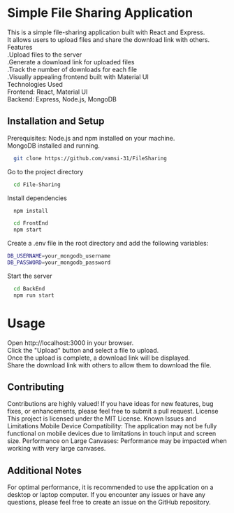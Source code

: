 
# Simple File Sharing Application

This is a simple file-sharing application built with React and Express.  
It allows users to upload files and share the download link with others.  
Features  
.Upload files to the server  
.Generate a download link for uploaded files  
.Track the number of downloads for each file  
.Visually appealing frontend built with Material UI  
Technologies Used  
Frontend: React, Material UI  
Backend: Express, Node.js, MongoDB
## Installation and Setup

Prerequisites:
Node.js and npm installed on your machine.  
MongoDB installed and running.

```bash
  git clone https://github.com/vamsi-31/FileSharing
```

Go to the project directory

```bash
  cd File-Sharing
```

Install dependencies

```bash
  npm install
```
```bash
  cd FrontEnd
  npm start
```
Create a .env file in the root directory and add the following variables:  
```bash  
DB_USERNAME=your_mongodb_username  
DB_PASSWORD=your_mongodb_password
```  
Start the server

```bash
  cd BackEnd
  npm run start
```
# Usage
Open http://localhost:3000 in your browser.  
Click the "Upload" button and select a file to upload.  
Once the upload is complete, a download link will be displayed.  
Share the download link with others to allow them to download the file.  

## Contributing

Contributions are highly valued! If you have ideas for new features, bug fixes, or enhancements, please feel free to submit a pull request.
License
This project is licensed under the MIT License.
Known Issues and Limitations
Mobile Device Compatibility: The application may not be fully functional on mobile devices due to limitations in touch input and screen size.
Performance on Large Canvases: Performance may be impacted when working with very large canvases.

## Additional Notes
For optimal performance, it is recommended to use the application on a desktop or laptop computer.
If you encounter any issues or have any questions, please feel free to create an issue on the GitHub repository.

